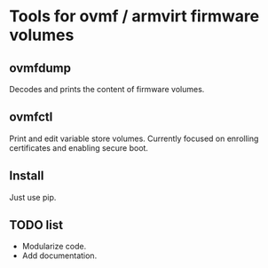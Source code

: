
Tools for ovmf / armvirt firmware volumes
=========================================

ovmfdump
--------

Decodes and prints the content of firmware volumes.

ovmfctl
-------

Print and edit variable store volumes.
Currently focused on enrolling certificates and enabling secure boot.

Install
-------

Just use pip.

TODO list
---------

 * Modularize code.
 * Add documentation.
